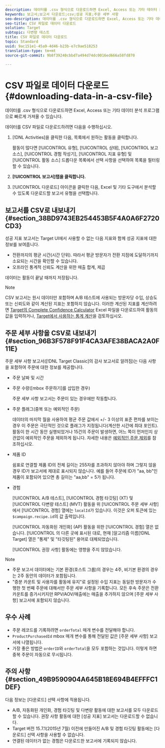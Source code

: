 ```yaml
---
description: 데이터를 .csv 형식으로 다운로드하면 Excel, Access 또는 기타 데이터 분석 프로그램으로 빠르게 가져올 수 있습니다.
keywords: 보고서;보고서 다운로드;csv;성공 지표;주문 세부 사항
seo-description: 데이터를 .csv 형식으로 다운로드하면 Excel, Access 또는 기타 데이터 분석 프로그램으로 빠르게 가져올 수 있습니다.
seo-title: CSV 파일로 데이터 다운로드
solution: Target
subtopic: 다변량 테스트
title: CSV 파일로 데이터 다운로드
topic: Standard
uuid: 9ac151e1-45a9-4d46-b23b-e7c9ae518253
translation-type: tm+mt
source-git-commit: 9b8f39240cbbd7a494d74dc0016ed666a58fd870

---
```



# CSV 파일로 데이터 다운로드{#downloading-data-in-a-csv-file}

데이터를 .csv 형식으로 다운로드하면 Excel, Access 또는 기타 데이터 분석 프로그램으로 빠르게 가져올 수 있습니다.

데이터를 CSV 파일로 다운로드하려면 다음을 수행하십시오.

1. [!DNL Activities]을 클릭한 다음, 목록에서 원하는 활동을 클릭합니다.

   활동이 많다면 [!UICONTROL 유형], [!UICONTROL 상태], [!UICONTROL 보고 소스], [!UICONTROL 경험 작성기], [!UICONTROL 지표 유형] 및 [!UICONTROL 활동 소스] 드롭다운 목록에서 선택 사항을 선택하여 목록을 필터링할 수 있습니다.

1. **[!UICONTROL 보고서]탭을 클릭합니다.**
1. [!UICONTROL 다운로드] 아이콘을 클릭한 다음, Excel 및 기타 도구에서 분석할 수 있도록 다운로드할 보고서 유형을 선택합니다.

## 보고서를 CSV로 내보내기 {#section_38BD9743EB254453B5F4A0A6F2720CD3}

성공 지표 보고서는 Target UI에서 사용할 수 없는 다음 지표와 함께 성공 지표에 대한 정보를 보여줍니다.

* 전환까지의 평균 시간(시간 단위). 따라서 평균 방문자가 전환 지점에 도달하기까지 소요되는 시간을 확인할 수 있습니다.
* 오프라인 통계적 신뢰도 계산을 위한 매출 합계, 제곱

데이터는 활동이 끝날 때까지 저장됩니다.

>[!NOTE]
>
>CSV 보고서는 원시 데이터만 포함하며 A/B 테스트에 사용되는 방문자당 수입, 상승도 또는 신뢰도와 같이 계산된 지표는 포함하지 않습니다. 이러한 계산된 지표를 계산하려면 [Target의 Complete Confidence Calculator](https://marketing.adobe.com/resources/help/en_US/target/target/complete_confidence_calculator.xlsx) Excel 파일을 다운로드하여 활동의 값을 입력하거나, [Target에서 사용하는 통계 계산](https://marketing.adobe.com/resources/help/en_US/target/target/statistical-calculations.pdf)을 검토하십시오.

## 주문 세부 사항을 CSV로 내보내기 {#section_96B3F578F91F4CA3AFE38BACA2A0F11E}

주문 세부 사항 보고서([!DNL Target Classic]의 감사 보고서로 알려짐)는 다음 사항을 포함하여 주문에 대한 정보를 제공합니다.

* 주문 날짜 및 시간
* 주문 수량([mbox 주문하기]를 삽입한 경우)

   주문 세부 사항 보고서는 주문이 있는 경우에만 작동합니다.

* 주문 플래그(중복 또는 예외적인 주문)

   데이터의 마지막 월을 사용하여 평균 주문 값에서 +/- 3 이상의 표준 편차를 보이는 경우 이 주문은 극단적인 것으로 플래그가 지정됩니다(계산한 시간에 최대 포인트). 활동이 한 시간 동안 실행되었거나 15건의 주문이 발생하면, 어느 쪽이 먼저인지 상관없이 예외적인 주문을 제외하게 됩니다. 자세한 내용은 [예외적인 주문 제외](../c-reports/c-report-settings/excluding-extreme-orders.md#task_2AE7743FFCDD466DAEEB720BE5F33DAA)를 참조하십시오.

* 제품 ID

   쉼표로 연결할 제품 ID의 전체 길이는 255자를 초과하지 않아야 하며 그렇지 않을 경우 ID가 보고서에 제대로 표시되지 않습니다. 예를 들어 주문에 ID가 &quot;aa, bb&quot;인 제품이 포함되어 있으면 총 길이는 &quot;aa,bb&quot; = 5가 됩니다.

* 경험

   [!UICONTROL A/B 테스트], [!UICONTROL 경험 타깃팅] (XT) 및 [!UICONTROL 다변량 테스트] (MVT) 활동을 위 [!UICONTROL 주문 세부 사항]에서 [!UICONTROL 경험] 열에는 `localId`가 있습니다. 이것은 오퍼 토큰에 있는 `$campaign.recipe.id`의 값 출력입니다.

   [!UICONTROL 자동화된 개인화] (AP) 활동을 위한 [!UICONTROL 경험] 열은 없습니다. [!UICONTROL 의 다른 곳에 표시된 대로, 현재 ]알고리즘 이름[!DNL Target] 열은 &quot;통제&quot; 및 &quot;타깃팅된&quot; 용어로 대체되었습니다.

   [!UICONTROL 권장 사항] 활동에는 영향을 주지 않았습니다.

>[!NOTE]
>
>* 주문 보고서 데이터에는 기본 환경(호스트 그룹)의 경우는 4주, 비기본 환경의 경우는 2주 동안의 데이터가 포함됩니다.
>* &quot;증분 카운트 및 사용자를 활동에 유지&quot;로 설정된 수입 지표는 동일한 방문자가 수행한 첫 번째 주문에 대해서만 주문 세부 사항을 기록합니다. 모든 후속 주문은 전환 카운트를 증가시키지만 RPV/AOV/매출에는 매출을 추가하지 않으며 [주문 세부 사항] 보고서에 포함되지 않습니다.


## 우수 사례

* 주문 레코드를 기록하려면 `orderTotal` 매개 변수를 전달해야 합니다.
* `ProductPurchasedId` mbox 매개 변수를 통해 전달된 값은 [주문 세부 사항] 보고서에 나열됩니다.
* 가장 좋은 방법은 `orderID`와 `orderTotal`을 모두 포함하는 것입니다. 이렇게 하면 중복 주문이 자동으로 무시됩니다.

## 주의 사항 {#section_49B9590904A645B18E694B4EFFFC1DEF}

다음 정보는 [다운로드] 선택 사항에 적용됩니다.

* A/B, 자동화된 개인화, 경험 타깃팅 및 다변량 활동에 대한 보고서를 모두 다운로드할 수 있습니다.  권장 사항 활동에 대한 [성공 지표] 보고서는 다운로드할 수 없습니다.
* Target 버전 15.7.1(2015년 7월) 이전에 만들어진 A/B 및 경험 타깃팅 활동에는 [다운로드] 선택 사항을 사용할 수 없습니다.
* 연결된 데이터가 없는 경험은 다운로드한 보고서에 기록되지 않습니다.

